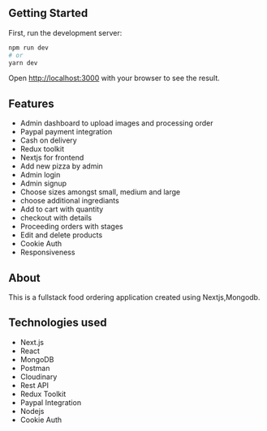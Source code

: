 
## Getting Started

First, run the development server:

```bash
npm run dev
# or
yarn dev
```

Open [http://localhost:3000](http://localhost:3000) with your browser to see the result.

## Features
* Admin dashboard to upload images and processing order
* Paypal payment integration
* Cash on delivery
* Redux toolkit
* Nextjs for frontend
* Add new pizza by admin
* Admin login
* Admin signup
* Choose sizes amongst small, medium and large
* choose additional ingrediants
* Add to cart with quantity
* checkout with details
* Proceeding orders with stages
* Edit and delete products
* Cookie Auth
* Responsiveness

## About 
This is a fullstack food ordering application created using Nextjs,Mongodb.

## Technologies used
* Next.js
* React
* MongoDB
* Postman
* Cloudinary
* Rest API
* Redux Toolkit
* Paypal Integration
* Nodejs
* Cookie Auth



